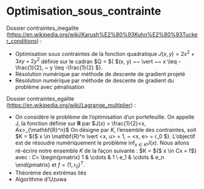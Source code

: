 # Optimisation_sous_contrainte

Dossier contraintes_inegalite (https://en.wikipedia.org/wiki/Karush%E2%80%93Kuhn%E2%80%93Tucker_conditions) : 
  - Optimisation sous contraintes de la fonction quadratique $J(x, y) = 2x^2 + 3xy + 2y^2$ définie sur le cadran $Q = ${ $(x, y) ~~ \vert ~~ x \leq -\frac{1}{2}, ~ y \leq -\frac{1}{2} $}.
  - Résolution numérique par méthode de descente de gradient projeté
  - Résolution numérique par méthode de descente de gradient du problème avec pénalisation
 
 Dossier contraintes_egalite (https://en.wikipedia.org/wiki/Lagrange_multiplier) : 
  - On considère le problème de l’optimisation d’un portefeuille. On appelle J, la fonction définie sur $\mathbf{R}$ par $J(x) = \frac{1}{2}<x, Ax>_{\mathbf{R}^n}$
On désigne par $K$, l’ensemble des contraintes, soit $K = ${$ x \in \mathbf{R}^n \vert <x, u> = 1, ~ <x, e> = r_0 $}. L’objectif est de résoudre numériquement le problème $\inf_{x \in K} J(x)$. Nous allons ré-écrire notre ensemble $K$ de la façon suivante : $K = ${$ x \in Cx = f$} avec : 
 $C =$ \begin{pmatrix} 1 & \cdots & 1 \\ e_1 & \cdots & e_n \end{pmatrix}
et $f = (1, r_0)^T$.
  - Théorème des extrémas liés
  - Algorithme d'Uzuwa
